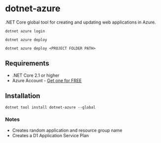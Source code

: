 # dotnet-azure

.NET Core global tool for creating and updating web applications in Azure.

`dotnet azure login`

`dotnet azure deploy`

`dotnet azure deploy <PROJECT FOLDER PATH>`

## Requirements

* .NET Core 2.1 or higher
* Azure Account - [Get one for FREE](https://aka.ms/dotnet-azure)

## Installation

```console
dotnet tool install dotnet-azure --global
```

### Notes

* Creates random application and resource group name
* Creates a D1 Application Service Plan
